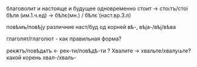 

благоволит и настояще и будущее одновременно
стоит -> стоꙇтъ/стоі
бѣля (им.1.ч.ед) -> бѣ́лє(мн.) / бѣлє́ (наст.вр.3.л)

повѣмъ/повѣју различние наст/буд од корней вѣ-, вѣја-/вѣј/вѣва

глаголят/глаголют - как правильная форма?

рекѫтъ/повѣдѧтъ <- рек-ти/повѣдѣ-ти ?
Хвалите -> хвальте/хвалуꙇьте? какой корень хвал-/хваль-
